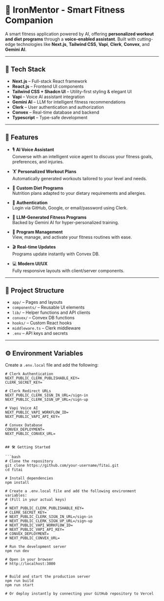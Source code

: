 # 💪 IronMentor - Smart Fitness Companion

A smart fitness application powered by AI, offering **personalized workout and diet programs** through a **voice-enabled assistant**. Built with cutting-edge technologies like **Next.js**, **Tailwind CSS**, **Vapi**, **Clerk**, **Convex**, and **Gemini AI**.

---

## 🚀 Tech Stack

- **Next.js** – Full-stack React framework  
- **React.js** – Frontend UI components  
- **Tailwind CSS + Shadcn UI** – Utility-first styling & elegant UI  
- **Vapi** – Voice AI assistant integration  
- **Gemini AI** – LLM for intelligent fitness recommendations  
- **Clerk** – User authentication and authorization  
- **Convex** – Real-time database and backend  
- **Typescript** – Type-safe development  

---

## 🎯 Features

- 🎙️ **AI Voice Assistant**  
  Converse with an intelligent voice agent to discuss your fitness goals, preferences, and injuries.

- 🏋️ **Personalized Workout Plans**  
  Automatically generated workouts tailored to your level and needs.

- 🥗 **Custom Diet Programs**  
  Nutrition plans adapted to your dietary requirements and allergies.

- 🔐 **Authentication**  
  Login via GitHub, Google, or email/password using Clerk.

- 🧠 **LLM-Generated Fitness Programs**  
  Backed by Gemini AI for hyper-personalized training.

- 💾 **Program Management**  
  View, manage, and activate your fitness routines with ease.

- 🎬 **Real-time Updates**  
  Programs update instantly with Convex DB.

- 💻 **Modern UI/UX**  
  Fully responsive layouts with client/server components.

---

## 📁 Project Structure

- `app/` – Pages and layouts  
- `components/` – Reusable UI elements  
- `lib/` – Helper functions and API clients  
- `convex/` – Convex DB functions  
- `hooks/` – Custom React hooks  
- `middleware.ts` – Clerk middleware  
- `.env` – API keys and secrets  

---

## ⚙️ Environment Variables

Create a `.env.local` file and add the following:

```env
# Clerk Authentication
NEXT_PUBLIC_CLERK_PUBLISHABLE_KEY=
CLERK_SECRET_KEY=

# Clerk Redirect URLs
NEXT_PUBLIC_CLERK_SIGN_IN_URL=/sign-in
NEXT_PUBLIC_CLERK_SIGN_UP_URL=/sign-up

# Vapi Voice AI
NEXT_PUBLIC_VAPI_WORKFLOW_ID=
NEXT_PUBLIC_VAPI_API_KEY=

# Convex Database
CONVEX_DEPLOYMENT=
NEXT_PUBLIC_CONVEX_URL=


## 🛠 Getting Started

```bash
# Clone the repository
git clone https://github.com/your-username/fitai.git
cd fitai

# Install dependencies
npm install

# Create a .env.local file and add the following environment variables:
# (Fill in your actual keys)
# 
# NEXT_PUBLIC_CLERK_PUBLISHABLE_KEY=
# CLERK_SECRET_KEY=
# NEXT_PUBLIC_CLERK_SIGN_IN_URL=/sign-in
# NEXT_PUBLIC_CLERK_SIGN_UP_URL=/sign-up
# NEXT_PUBLIC_VAPI_WORKFLOW_ID=
# NEXT_PUBLIC_VAPI_API_KEY=
# CONVEX_DEPLOYMENT=
# NEXT_PUBLIC_CONVEX_URL=

# Run the development server
npm run dev

# Open in your browser
# http://localhost:3000


# Build and start the production server
npm run build
npm run start

# Or deploy instantly by connecting your GitHub repository to Vercel

